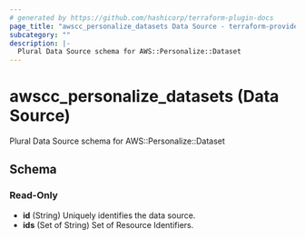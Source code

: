 ```yaml
---
# generated by https://github.com/hashicorp/terraform-plugin-docs
page_title: "awscc_personalize_datasets Data Source - terraform-provider-awscc"
subcategory: ""
description: |-
  Plural Data Source schema for AWS::Personalize::Dataset
---
```


# awscc_personalize_datasets (Data Source)

Plural Data Source schema for AWS::Personalize::Dataset



<!-- schema generated by tfplugindocs -->
## Schema

### Read-Only

- **id** (String) Uniquely identifies the data source.
- **ids** (Set of String) Set of Resource Identifiers.


